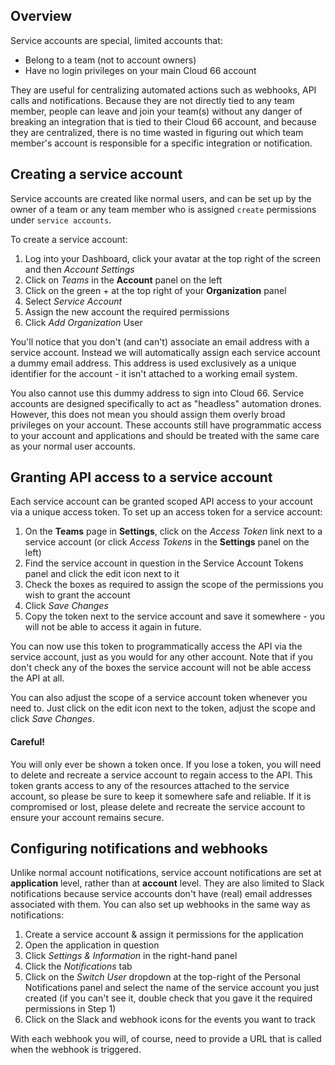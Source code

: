 ## Overview

Service accounts are special, limited accounts that:

- Belong to a team (not to account owners)
- Have no login privileges on your main Cloud 66 account

They are useful for centralizing automated actions such as webhooks, API calls and notifications. Because they are not directly tied to any team member, people can leave and join your team(s) without any danger of breaking an integration that is tied to their Cloud 66 account, and because they are centralized, there is no time wasted in figuring out which team member's account is responsible for a specific integration or notification. 

## Creating a service account

Service accounts are created like normal users, and can be set up by the owner of a team or any team member who is assigned `create` permissions under `service accounts`.

To create a service account: 

1. Log into your Dashboard, click your avatar at the top right of the screen and then *Account Settings*
2. Click on *Teams* in the **Account** panel on the left
3. Click on the green + at the top right of your **Organization** panel
4. Select *Service Account*
5. Assign the new account the required permissions
6. Click *Add Organization* User

You'll notice that you don't (and can't) associate an email address with a service account. Instead we will automatically assign each service account a dummy email address. This address is used exclusively as a unique identifier for the account - it isn't attached to a working email system.

You also cannot use this dummy address to sign into Cloud 66. Service accounts are designed specifically to act as "headless" automation drones. However, this does not mean you should assign them overly broad privileges on your account. These accounts still have programmatic access to your account and applications and should be treated with the same care as your normal user accounts.

## Granting API access to a service account

Each service account can be granted scoped API access to your account via a unique access token. To set up an access token for a service account:

1. On the **Teams** page in **Settings**, click on the *Access Token* link next to a service account (or click *Access Tokens* in the **Settings** panel on the left)
2. Find the service account in question in the Service Account Tokens panel and click the edit icon next to it
3. Check the boxes as required to assign the scope of the permissions you wish to grant the account
4. Click *Save Changes*
5. Copy the token next to the service account and save it somewhere - you will not be able to access it again in future.

You can now use this token to programmatically access the API via the service account, just as you would for any other account. Note that if you don't check any of the boxes the service account will not be able access the API at all. 

You can also adjust the scope of a service account token whenever you need to. Just click on the edit icon next to the token, adjust the scope and click *Save Changes*.

#### Careful!
<div class="notice notice-warning"><p>You will only ever be shown a token once. If you lose a token, you will need to delete and recreate a service account to regain access to the API. This token grants access to any of the resources attached to the service account, so please be sure to keep it somewhere safe and reliable. If it is compromised or lost, please delete and recreate the service account to ensure your account remains secure.</p></div>

## Configuring notifications and webhooks

Unlike normal account notifications, service account notifications are set at **application** level, rather than at **account** level. They are also limited to Slack notifications because service accounts don't have (real) email addresses associated with them. You can also set up webhooks in the same way as notifications:

1. Create a service account & assign it permissions for the application
2. Open the application in question
3. Click *Settings & Information* in the right-hand panel
4. Click the *Notifications* tab
5. Click on the *Switch User* dropdown at the top-right of the Personal Notifications panel and select the name of the service account you just created (if you can't see it, double check that you gave it the required permissions in Step 1)
6. Click on the Slack and webhook icons for the events you want to track 

With each webhook you will, of course, need to provide a URL that is called when the webhook is triggered.